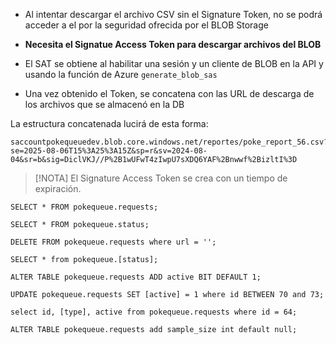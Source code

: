 
- Al intentar descargar el archivo CSV sin el Signature Token, no se podrá acceder a el por la seguridad ofrecida por el BLOB Storage
- **Necesita el Signatue Access Token para descargar archivos del BLOB**
- El SAT se obtiene al habilitar una sesión y un cliente de BLOB en la API y usando la función de Azure `generate_blob_sas`

- Una vez obtenido el Token, se concatena con las URL de descarga de los archivos que se almacenó en la DB

La estructura concatenada lucirá de esta forma:

```
saccountpokequeuedev.blob.core.windows.net/reportes/poke_report_56.csv?se=2025-08-06T15%3A25%3A15Z&sp=r&sv=2024-08-04&sr=b&sig=DiclVKJ//P%2B1wUFwT4zIwpU7sXDQ6YAF%2Bnwwf%2BizltI%3D
```

> [!NOTA]
> El Signature Access Token se crea con un tiempo de expiración.

```
SELECT * FROM pokequeue.requests;

SELECT * FROM pokequeue.status;

DELETE FROM pokequeue.requests where url = '';

SELECT * from pokequeue.[status];

ALTER TABLE pokequeue.requests ADD active BIT DEFAULT 1;

UPDATE pokequeue.requests SET [active] = 1 where id BETWEEN 70 and 73;

select id, [type], active from pokequeue.requests where id = 64;

ALTER TABLE pokequeue.requests add sample_size int default null;
```

